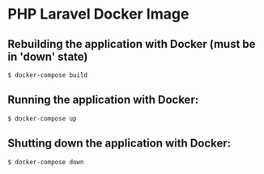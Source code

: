 # PHP Laravel Docker Image

## Rebuilding the application with Docker (must be in 'down' state)
```shell
$ docker-compose build
```

## Running the application with Docker:

```shell
$ docker-compose up
```

## Shutting down the application with Docker:
```shell
$ docker-compose down
```
